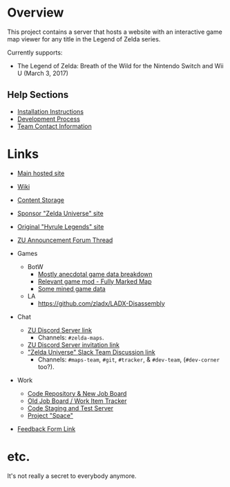 # Overview
  This project contains a server that hosts a website with an interactive game map viewer for any title in the Legend of Zelda series.

  Currently supports:
  - The Legend of Zelda: Breath of the Wild for the Nintendo Switch and Wii U (March 3, 2017)

## Help Sections
  - [Installation Instructions](https://github.com/Zelda-Universe/Zelda-Maps/blob/master/INSTALL.md)
  - [Development Process](https://github.com/Zelda-Universe/Zelda-Maps/blob/master/DEVELOPMENT.md)
  - [Team Contact Information](https://github.com/Zelda-Universe/Zelda-Maps/blob/master/CONTACT.md)

# Links
  - [Main hosted site](http://zeldamaps.com)
  - [Wiki](https://app.tettra.co/teams/zelda/categories/125586)
  - [Content Storage](https://drive.google.com/drive/u/0/folders/1-PoGVRN3zRpyiMMzmYmSYhpZHq9doMXb)
  - [Sponsor "Zelda Universe" site](https://zeldauniverse.net)
  - [Original "Hyrule Legends" site](https://www.zelda.com.br/)
  - [ZU Announcement Forum Thread](https://zeldauniverse.net/forums/Thread/183322-Zelda-Maps-A-site-with-a-map/)
  - Games
    + BotW
      * [Mostly anecdotal game data breakdown](https://tcrf.net/The_Legend_of_Zelda:_Breath_of_the_Wild)
      * [Relevant game mod - Fully Marked Map](https://gamebanana.com/gamefiles/8774)
      * [Some mined game data](https://github.com/MrCheeze/botw-tools)
    + LA
      * https://github.com/zladx/LADX-Disassembly

  - Chat
    - [ZU Discord Server link](http://discord.gg/zelda)
      - Channels: `#zelda-maps`.
    - [ZU Discord Server invitation link](https://discord.gg/GUpq8)
    - ["Zelda Universe" Slack Team Discussion link](http://zelda.slack.com/)
      - Channels: `#maps-team`, `#git`, `#tracker`, & `#dev-team`, (`#dev-corner` too?).

  - Work
    - [Code Repository & New Job Board](https://github.com/Zelda-Universe/Zelda-Maps)
    - [Old Job Board / Work Item Tracker](https://trello.com/b/lYtrBKpy/maps)
    - [Code Staging and Test Server](https://stage.zeldamaps.com/)
    - [Project "Space"](https://app.zeplin.io/project/5d816ff7305266788c5340de)

  - [Feedback Form Link](https://docs.google.com/forms/d/e/1FAIpQLSdRzmKzPAldR71GSPm2iyhLClOSOWOLmjgVEBBUkDRq0zNNpQ/viewform?c=0&w=1)

# etc.
  It's not really a secret to everybody anymore.
